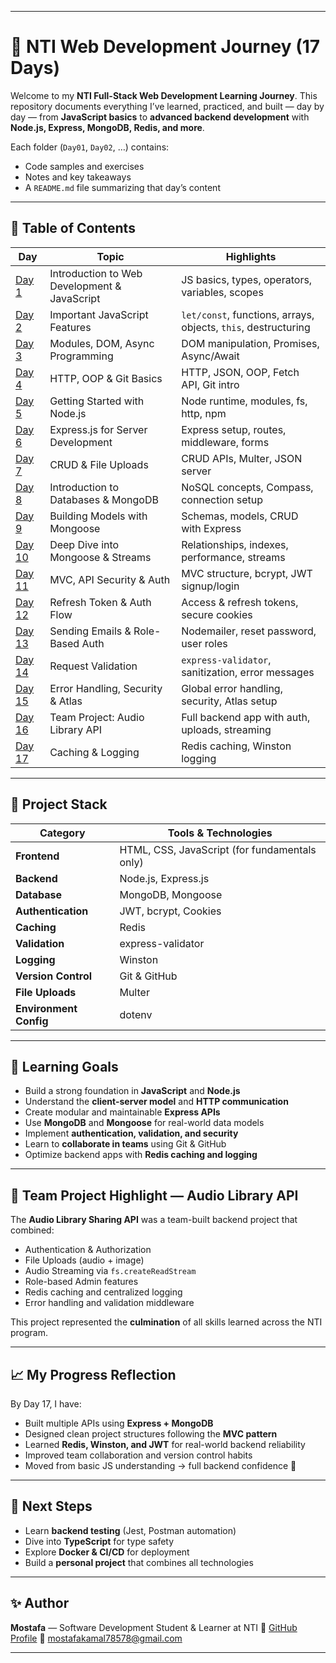 ﻿
---

# 🚀 NTI Web Development Journey (17 Days)

Welcome to my **NTI Full-Stack Web Development Learning Journey**.
This repository documents everything I’ve learned, practiced, and built — day by day — from **JavaScript basics** to **advanced backend development** with **Node.js, Express, MongoDB, Redis, and more**.

Each folder (`Day01`, `Day02`, …) contains:

* Code samples and exercises
* Notes and key takeaways
* A `README.md` file summarizing that day’s content

---

## 🧭 Table of Contents

| Day                                                | Topic                                        | Highlights                                                     |
| -------------------------------------------------- | -------------------------------------------- | -------------------------------------------------------------- |
| [Day 1](./Day01_JS_Intro/README.md)                | Introduction to Web Development & JavaScript | JS basics, types, operators, variables, scopes                 |
| [Day 2](./Day02_JS_Advanced/README.md)             | Important JavaScript Features                | `let/const`, functions, arrays, objects, `this`, destructuring |
| [Day 3](./Day03_DOM_Async/README.md)               | Modules, DOM, Async Programming              | DOM manipulation, Promises, Async/Await                        |
| [Day 4](./Day04_HTTP_OOP_Git/README.md)            | HTTP, OOP & Git Basics                       | HTTP, JSON, OOP, Fetch API, Git intro                          |
| [Day 5](./Day05_Node_Basics/README.md)             | Getting Started with Node.js                 | Node runtime, modules, fs, http, npm                           |
| [Day 6](./Day06_Express_Basics/README.md)          | Express.js for Server Development            | Express setup, routes, middleware, forms                       |
| [Day 7](./Day07_CRUD_Multer/README.md)             | CRUD & File Uploads                          | CRUD APIs, Multer, JSON server                                 |
| [Day 8](./Day08_MongoDB_Intro/README.md)           | Introduction to Databases & MongoDB          | NoSQL concepts, Compass, connection setup                      |
| [Day 9](./Day09_Mongoose_Models/README.md)         | Building Models with Mongoose                | Schemas, models, CRUD with Express                             |
| [Day 10](./Day10_Mongoose_DeepDive/README.md)      | Deep Dive into Mongoose & Streams            | Relationships, indexes, performance, streams                   |
| [Day 11](./Day11_MVC_Auth/README.md)               | MVC, API Security & Auth                     | MVC structure, bcrypt, JWT signup/login                        |
| [Day 12](./Day12_RefreshToken_AuthFlow/README.md)  | Refresh Token & Auth Flow                    | Access & refresh tokens, secure cookies                        |
| [Day 13](./Day13_Email_Authz/README.md)            | Sending Emails & Role-Based Auth             | Nodemailer, reset password, user roles                         |
| [Day 14](./Day14_RequestValidation/README.md)      | Request Validation                           | `express-validator`, sanitization, error messages              |
| [Day 15](./Day15_ErrorHandling_Security/README.md) | Error Handling, Security & Atlas             | Global error handling, security, Atlas setup                   |
| [Day 16](./Day16_TeamProject_AudioAPI/README.md)   | Team Project: Audio Library API              | Full backend app with auth, uploads, streaming                 |
| [Day 17](./Day17_Caching_Logging/README.md)        | Caching & Logging                            | Redis caching, Winston logging                                 |

---

## 🧱 Project Stack

| Category               | Tools & Technologies                          |
| ---------------------- | --------------------------------------------- |
| **Frontend**           | HTML, CSS, JavaScript (for fundamentals only) |
| **Backend**            | Node.js, Express.js                           |
| **Database**           | MongoDB, Mongoose                             |
| **Authentication**     | JWT, bcrypt, Cookies                          |
| **Caching**            | Redis                                         |
| **Validation**         | express-validator                             |
| **Logging**            | Winston                                       |
| **Version Control**    | Git & GitHub                                  |
| **File Uploads**       | Multer                                        |
| **Environment Config** | dotenv                                        |

---

## 🎯 Learning Goals

* Build a strong foundation in **JavaScript** and **Node.js**
* Understand the **client-server model** and **HTTP communication**
* Create modular and maintainable **Express APIs**
* Use **MongoDB** and **Mongoose** for real-world data models
* Implement **authentication, validation, and security**
* Learn to **collaborate in teams** using Git & GitHub
* Optimize backend apps with **Redis caching and logging**

---

## 🧩 Team Project Highlight — Audio Library API

The **Audio Library Sharing API** was a team-built backend project that combined:

* Authentication & Authorization
* File Uploads (audio + image)
* Audio Streaming via `fs.createReadStream`
* Role-based Admin features
* Redis caching and centralized logging
* Error handling and validation middleware

This project represented the **culmination** of all skills learned across the NTI program.

---

## 📈 My Progress Reflection

By Day 17, I have:

* Built multiple APIs using **Express + MongoDB**
* Designed clean project structures following the **MVC pattern**
* Learned **Redis, Winston, and JWT** for real-world backend reliability
* Improved team collaboration and version control habits
* Moved from basic JS understanding → full backend confidence 💪

---

## 🏁 Next Steps

* Learn **backend testing** (Jest, Postman automation)
* Dive into **TypeScript** for type safety
* Explore **Docker & CI/CD** for deployment
* Build a **personal project** that combines all technologies

---

## ✨ Author

**Mostafa** — Software Development Student & Learner at NTI
🔗 [GitHub Profile](https://github.com/mostafakamal785)
📧 [mostafakamal78578@gmail.com](mailto:mostafakamal78578@gmail.com)

---

